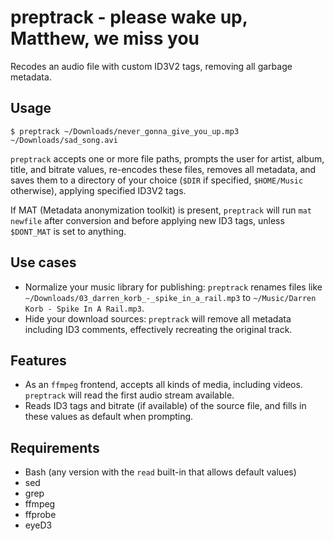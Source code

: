 preptrack - please wake up, Matthew, we miss you
================================================

Recodes an audio file with custom ID3V2 tags, removing all garbage metadata.

Usage
-----
```
$ preptrack ~/Downloads/never_gonna_give_you_up.mp3 ~/Downloads/sad_song.avi
```

`preptrack` accepts one or more file paths, prompts the user for artist, album,
title, and bitrate values, re-encodes these files, removes all metadata, and
saves them to a directory of your choice (`$DIR` if specified, `$HOME/Music`
otherwise), applying specified ID3V2 tags.

If MAT (Metadata anonymization toolkit) is present, `preptrack` will run `mat
newfile` after conversion and before applying new ID3 tags, unless `$DONT_MAT`
is set to anything.

Use cases
---------
+ Normalize your music library for publishing: `preptrack` renames files like
  `~/Downloads/03_darren_korb_-_spike_in_a_rail.mp3` to
  `~/Music/Darren Korb - Spike In A Rail.mp3`.
+ Hide your download sources: `preptrack` will remove all metadata including
  ID3 comments, effectively recreating the original track.

Features
--------
+ As an `ffmpeg` frontend, accepts all kinds of media, including videos.
  `preptrack` will read the first audio stream available.
+ Reads ID3 tags and bitrate (if available) of the source file, and fills in
  these values as default when prompting.

Requirements
------------
+ Bash (any version with the `read` built-in that allows default values)
+ sed
+ grep
+ ffmpeg
+ ffprobe
+ eyeD3
